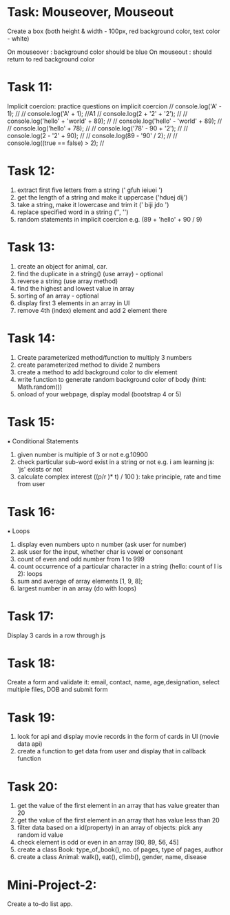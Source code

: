 # Task: Mouseover, Mouseout

Create a box (both height & width - 100px, red background color, text color - white)

On mouseover : background color should be blue
On mouseout : should return to red background color

# Task 11:

Implicit coercion:
practice questions on implicit coercion
// console.log('A' - 1); //
// console.log('A' + 1); //A1
// console.log(2 + '2' + '2'); //
// console.log('hello' + 'world' + 89); //
// console.log('hello' - 'world' + 89); //
// console.log('hello' + 78); //
// console.log('78' - 90 + '2'); //
// console.log(2 - '2' + 90); //
// console.log(89 - '90' / 2); //
// console.log((true == false) > 2); //

# Task 12:

1. extract first five letters from a string (' gfuh ieiuei ')
2. get the length of a string and make it uppercase ('hduej dij')
3. take a string, make it lowercase and trim it (' biji jdo ')
4. replace specified word in a string ('', '')
5. random statements in implicit coercion e.g. (89 + 'hello' + 90 / 9)

# Task 13:

1. create an object for animal, car.
2. find the duplicate in a string() (use array) - optional
3. reverse a string (use array method)
4. find the highest and lowest value in array
5. sorting of an array - optional
6. display first 3 elements in an array in UI
7. remove 4th (index) element and add 2 element there

# Task 14:

1. Create parameterized method/function to multiply 3 numbers
2. create parameterized method to divide 2 numbers
3. create a method to add background color to div element
4. write function to generate random background color of body (hint: Math.random())
5. onload of your webpage, display modal (bootstrap 4 or 5)

# Task 15:

▪ Conditional Statements

1. given number is multiple of 3 or not e.g.10900
2. check particular sub-word exist in a string or not e.g. i am learning js: 'js' exists or not
3. calculate complex interest ((p/r )* t) / 100 ): take principle, rate and time from user

# Task 16:
▪ Loops

1. display even numbers upto n number (ask user for number)
2. ask user for the input, whether char is vowel or consonant
3. count of even and odd number from 1 to 999
4. count occurrence of a particular character in a string (hello: count of l is 2): loops
5. sum and average of array elements [1, 9, 8];
6. largest number in an array (do with loops)

# Task 17:

Display 3 cards in a row through js

# Task 18: 

Create a form and validate it: email, contact, name, age,designation, select multiple files, DOB and submit form

# Task 19:

1. look for api and display movie records in the form of cards in UI (movie data api)
2. create a function to get data from user and display that in callback function

# Task 20:

1. get the value of the first element in an array that has value greater than 20
2. get the value of the first element in an array that has value less than 20
3. filter data based on a id(property) in an array of objects: pick any random id value
4. check element is odd or even in an array [90, 89, 56, 45]
5. create a class Book: type_of_book(), no. of pages, type of pages, author
6. create a class Animal: walk(), eat(), climb(), gender, name, disease

# Mini-Project-2:

Create a to-do list app.
